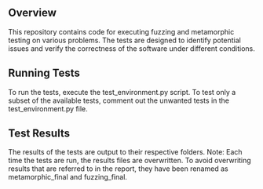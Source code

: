 ## Overview
This repository contains code for executing fuzzing and metamorphic testing on various problems. The tests are designed to identify potential issues and verify the correctness of the software under different conditions.

## Running Tests
To run the tests, execute the test_environment.py script.
To test only a subset of the available tests, comment out the unwanted tests in the test_environment.py file.

## Test Results
The results of the tests are output to their respective folders.
Note: Each time the tests are run, the results files are overwritten. To avoid overwriting results that are referred to in the report, they have been renamed as metamorphic_final and fuzzing_final.